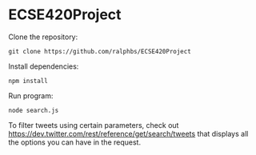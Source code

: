 # ECSE420Project

Clone the repository:

```
git clone https://github.com/ralphbs/ECSE420Project
```

Install dependencies:

```
npm install
```

Run program:

```
node search.js
```

To filter tweets using certain parameters, check out https://dev.twitter.com/rest/reference/get/search/tweets that displays all the options you can have in the request.
